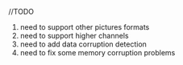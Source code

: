 //TODO
1. need to support other pictures formats
2. need to support higher channels
3. need to add data corruption detection
4. need to fix some memory corruption problems
